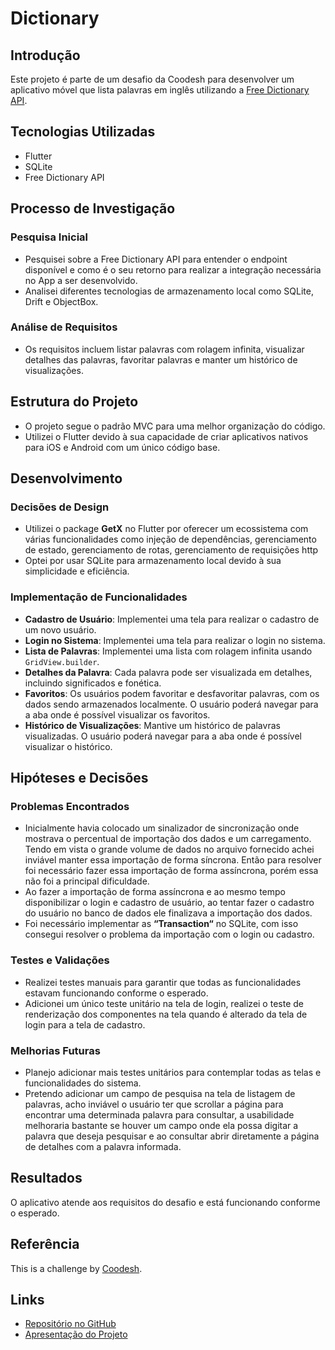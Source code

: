 # Dictionary

## Introdução
Este projeto é parte de um desafio da Coodesh para desenvolver um aplicativo móvel que lista palavras em inglês utilizando a [Free Dictionary API](https://dictionaryapi.dev/).

## Tecnologias Utilizadas
- Flutter
- SQLite
- Free Dictionary API

## Processo de Investigação
### Pesquisa Inicial
- Pesquisei sobre a Free Dictionary API para entender o endpoint disponível e como é o seu retorno para realizar a integração necessária no App a ser desenvolvido.
- Analisei diferentes tecnologias de armazenamento local como SQLite, Drift e ObjectBox.

### Análise de Requisitos
- Os requisitos incluem listar palavras com rolagem infinita, visualizar detalhes das palavras, favoritar palavras e manter um histórico de visualizações.

## Estrutura do Projeto
- O projeto segue o padrão MVC para uma melhor organização do código.
- Utilizei o Flutter devido à sua capacidade de criar aplicativos nativos para iOS e Android com um único código base.

## Desenvolvimento
### Decisões de Design
- Utilizei o package **GetX** no Flutter por oferecer um ecossistema com várias funcionalidades como injeção de dependências, gerenciamento de estado, gerenciamento de rotas, gerenciamento de requisições http
- Optei por usar SQLite para armazenamento local devido à sua simplicidade e eficiência.

### Implementação de Funcionalidades
- **Cadastro de Usuário**: Implementei uma tela para realizar o cadastro de um novo usuário.
- **Login no Sistema**: Implementei uma tela para realizar o login no sistema.
- **Lista de Palavras**: Implementei uma lista com rolagem infinita usando `GridView.builder`.
- **Detalhes da Palavra**: Cada palavra pode ser visualizada em detalhes, incluindo significados e fonética.
- **Favoritos**: Os usuários podem favoritar e desfavoritar palavras, com os dados sendo armazenados localmente. O usuário poderá navegar para a aba onde é possível visualizar os favoritos.
- **Histórico de Visualizações**: Mantive um histórico de palavras visualizadas. O usuário poderá navegar para a aba onde é possível visualizar o histórico.

## Hipóteses e Decisões
### Problemas Encontrados
- Inicialmente havia colocado um sinalizador de sincronização onde mostrava o percentual de importação dos dados e um carregamento. Tendo em vista o grande volume de dados no arquivo fornecido achei inviável manter essa importação de forma síncrona. Então para resolver foi necessário fazer essa importação de forma assíncrona, porém essa não foi a principal dificuldade.
- Ao fazer a importação de forma assíncrona e ao mesmo tempo disponibilizar o login e cadastro de usuário, ao tentar fazer o cadastro do usuário no banco de dados ele finalizava a importação dos dados.
- Foi necessário implementar as **“Transaction“** no SQLite, com isso consegui resolver o problema da importação com o login ou cadastro.

### Testes e Validações
- Realizei testes manuais para garantir que todas as funcionalidades estavam funcionando conforme o esperado.
- Adicionei um único teste unitário na tela de login, realizei o teste de renderização dos componentes na tela quando é alterado da tela de login para a tela de cadastro.

### Melhorias Futuras
- Planejo adicionar mais testes unitários para contemplar todas as telas e funcionalidades do sistema.
- Pretendo adicionar um campo de pesquisa na tela de listagem de palavras, acho inviável o usuário ter que scrollar a página para encontrar uma determinada palavra para consultar, a usabilidade melhoraria bastante se houver um campo onde ela possa digitar a palavra que deseja pesquisar e ao consultar abrir diretamente a página de detalhes com a palavra informada.

## Resultados
O aplicativo atende aos requisitos do desafio e está funcionando conforme o esperado.

## Referência
This is a challenge by [Coodesh](https://coodesh.com/).

## Links
- [Repositório no GitHub](https://github.com/fisromildojr/dictionary)
- [Apresentação do Projeto](https://www.canva.com/design/DAGJbQ2PXlU/ryUgV3N4Gn5B9tcWPxlFFg/view?utm_content=DAGJbQ2PXlU&utm_campaign=designshare&utm_medium=link&utm_source=editor)
